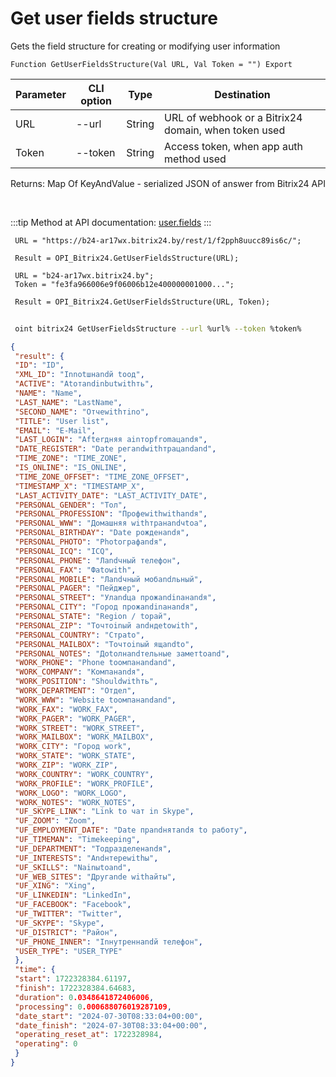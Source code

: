 ﻿---
sidebar_position: 7
---

# Get user fields structure
 Gets the field structure for creating or modifying user information



`Function GetUserFieldsStructure(Val URL, Val Token = "") Export`

 | Parameter | CLI option | Type | Destination |
 |-|-|-|-|
 | URL | --url | String | URL of webhook or a Bitrix24 domain, when token used |
 | Token | --token | String | Access token, when app auth method used |

 
 Returns: Map Of KeyAndValue - serialized JSON of answer from Bitrix24 API

<br/>

:::tip
Method at API documentation: [user.fields](https://dev.1c-bitrix.ru/rest_help/users/user_fields.php)
:::
<br/>


```bsl title="Code example"
 URL = "https://b24-ar17wx.bitrix24.by/rest/1/f2pph8uucc89is6c/";
 
 Result = OPI_Bitrix24.GetUserFieldsStructure(URL);
 
 URL = "b24-ar17wx.bitrix24.by";
 Token = "fe3fa966006e9f06006b12e400000001000...";
 
 Result = OPI_Bitrix24.GetUserFieldsStructure(URL, Token);
```
	


```sh title="CLI command example"
 
 oint bitrix24 GetUserFieldsStructure --url %url% --token %token%

```

```json title="Result"
{
 "result": {
 "ID": "ID",
 "XML_ID": "Innotшнandй toод",
 "ACTIVE": "Аtoтandinbutwithть",
 "NAME": "Name",
 "LAST_NAME": "LastName",
 "SECOND_NAME": "Отчеwithтinо",
 "TITLE": "User list",
 "EMAIL": "E-Mail",
 "LAST_LOGIN": "Afterдняя аinторfromацandя",
 "DATE_REGISTER": "Date регandwithтрацandand",
 "TIME_ZONE": "TIME_ZONE",
 "IS_ONLINE": "IS_ONLINE",
 "TIME_ZONE_OFFSET": "TIME_ZONE_OFFSET",
 "TIMESTAMP_X": "TIMESTAMP_X",
 "LAST_ACTIVITY_DATE": "LAST_ACTIVITY_DATE",
 "PERSONAL_GENDER": "Toл",
 "PERSONAL_PROFESSION": "Профеwithwithandя",
 "PERSONAL_WWW": "Домашняя withтранandчtoа",
 "PERSONAL_BIRTHDAY": "Date рожденandя",
 "PERSONAL_PHOTO": "Photoграфandя",
 "PERSONAL_ICQ": "ICQ",
 "PERSONAL_PHONE": "Лandчный телефон",
 "PERSONAL_FAX": "Фаtowith",
 "PERSONAL_MOBILE": "Лandчный мобandльный",
 "PERSONAL_PAGER": "Пейджер",
 "PERSONAL_STREET": "Улandца прожandinанandя",
 "PERSONAL_CITY": "Город прожandinанandя",
 "PERSONAL_STATE": "Region / toрай",
 "PERSONAL_ZIP": "Toчтоinый andндеtowith",
 "PERSONAL_COUNTRY": "Страto",
 "PERSONAL_MAILBOX": "Toчтоinый ящandto",
 "PERSONAL_NOTES": "Доtoлнandтельные заметtoand",
 "WORK_PHONE": "Phone toомпанandand",
 "WORK_COMPANY": "Kомпанandя",
 "WORK_POSITION": "Shouldwithть",
 "WORK_DEPARTMENT": "Отдел",
 "WORK_WWW": "Website toомпанandand",
 "WORK_FAX": "WORK_FAX",
 "WORK_PAGER": "WORK_PAGER",
 "WORK_STREET": "WORK_STREET",
 "WORK_MAILBOX": "WORK_MAILBOX",
 "WORK_CITY": "Город work",
 "WORK_STATE": "WORK_STATE",
 "WORK_ZIP": "WORK_ZIP",
 "WORK_COUNTRY": "WORK_COUNTRY",
 "WORK_PROFILE": "WORK_PROFILE",
 "WORK_LOGO": "WORK_LOGO",
 "WORK_NOTES": "WORK_NOTES",
 "UF_SKYPE_LINK": "Link to чат in Skype",
 "UF_ZOOM": "Zoom",
 "UF_EMPLOYMENT_DATE": "Date прandнятandя to работу",
 "UF_TIMEMAN": "Timekeeping",
 "UF_DEPARTMENT": "Toдразделенandя",
 "UF_INTERESTS": "Andнтереwithы",
 "UF_SKILLS": "Nаinыtoand",
 "UF_WEB_SITES": "Другandе withайты",
 "UF_XING": "Xing",
 "UF_LINKEDIN": "LinkedIn",
 "UF_FACEBOOK": "Facebook",
 "UF_TWITTER": "Twitter",
 "UF_SKYPE": "Skype",
 "UF_DISTRICT": "Район",
 "UF_PHONE_INNER": "Inнутреннandй телефон",
 "USER_TYPE": "USER_TYPE"
 },
 "time": {
 "start": 1722328384.61197,
 "finish": 1722328384.64683,
 "duration": 0.0348641872406006,
 "processing": 0.000688076019287109,
 "date_start": "2024-07-30T08:33:04+00:00",
 "date_finish": "2024-07-30T08:33:04+00:00",
 "operating_reset_at": 1722328984,
 "operating": 0
 }
}
```
